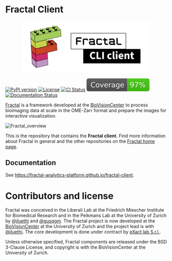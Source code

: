 # Fractal Client

<p align="center">
  <img src="https://raw.githubusercontent.com/fractal-analytics-platform/fractal-logos/refs/heads/main/projects/fractal_client.png" alt="Fractal client" width="400">
</p>

[![PyPI version](https://img.shields.io/pypi/v/fractal-client?color=gree)](https://pypi.org/project/fractal-client/)
[![License](https://img.shields.io/badge/License-BSD_3--Clause-blue.svg)](https://opensource.org/licenses/BSD-3-Clause)
[![CI Status](https://github.com/fractal-analytics-platform/fractal-client/actions/workflows/ci.yml/badge.svg)](https://github.com/fractal-analytics-platform/fractal-client/actions/workflows/ci.yml)
[![Coverage](https://raw.githubusercontent.com/fractal-analytics-platform/fractal-client/python-coverage-comment-action-data/badge.svg)](https://htmlpreview.github.io/?https://github.com/fractal-analytics-platform/fractal-client/blob/python-coverage-comment-action-data/htmlcov/index.html)
[![Documentation Status](https://github.com/fractal-analytics-platform/fractal-client/actions/workflows/documentation.yaml/badge.svg)](https://fractal-analytics-platform.github.io/fractal-client)

[Fractal](https://fractal-analytics-platform.github.io/) is a framework developed at the [BioVisionCenter](https://www.biovisioncenter.uzh.ch/en.html) to process bioimaging data at scale in the OME-Zarr format and prepare the images for interactive visualization.

![Fractal_overview](https://github.com/user-attachments/assets/666c8797-2594-4b8e-b1d2-b43fca66d1df)

This is the repository that contains the **Fractal client**. Find more information about Fractal in general and the other repositories on the [Fractal home page](https://fractal-analytics-platform.github.io).

## Documentation

See https://fractal-analytics-platform.github.io/fractal-client.

# Contributors and license

Fractal was conceived in the Liberali Lab at the Friedrich Miescher Institute for Biomedical Research and in the Pelkmans Lab at the University of Zurich by [@jluethi](https://github.com/jluethi) and [@gusqgm](https://github.com/gusqgm). The Fractal project is now developed at the [BioVisionCenter](https://www.biovisioncenter.uzh.ch/en.html) at the University of Zurich and the project lead is with [@jluethi](https://github.com/jluethi). The core development is done under contract by [eXact lab S.r.l.](https://www.exact-lab.it).

Unless otherwise specified, Fractal components are released under the BSD 3-Clause License, and copyright is with the BioVisionCenter at the University of Zurich.

